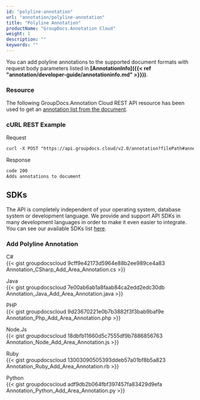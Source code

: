 ```yaml
---
id: "polyline-annotation"
url: "annotation/polyline-annotation"
title: "Polyline Annotation"
productName: "GroupDocs.Annotation Cloud"
weight: 1
description: ""
keywords: ""
---
```

You can add polyline annotations to the supported document formats with request body parameters listed in **[AnnotationInfo]({{< ref "annotation/developer-guide/annotationinfo.md" >}}))**.

### Resource ###

The following GroupDocs.Annotation Cloud REST API resource has been used to get an [annotation list from the document](https://apireference.groupdocs.cloud/annotation/#!/Annotation/GetImport).

### cURL REST Example ###

Request

```html
curl -X POST "https://api.groupdocs.cloud/v2.0/annotation?filePath#annotationdocs%2F" -H  "accept: application/json" -H  "authorization: Bearer [Access Token]" -H  "Content-Type: application/json" -d "[  {    \"guid\": null,    \"documentGuid\": 0,    \"text\": null,    \"creatorGuid\": null,    \"creatorName\": \"Anonym A.\",    \"creatorEmail\": null,    \"box\": {      \"x\": 375.892761,      \"y\": 59.3882637,      \"width\": 88.7330551,      \"height\": 37.7290154    },    \"pageNumber\": 0,    \"annotationPosition\": {      \"x\": 852,      \"y\": 59.38826291079812    },    \"svgPath\": null,    \"type\": 1,    \"access\": null,    \"replies\": null,    \"createdOn\": \"0001-01-01T00:00:00\",    \"fontColor\": null,    \"penColor\": 1201033,    \"penWidth\": 1,    \"penStyle\": 0,    \"backgroundColor\": null,    \"fieldText\": null,    \"fontFamily\": null,    \"fontSize\": null,    \"opacity\": null,    \"angle\": null  }]"
```

Response

```html
code 200
Adds annotations to document
```

## SDKs ##

The API is completely independent of your operating system, database system or development language. We provide and support API SDKs in many development languages in order to make it even easier to integrate. You can see our available SDKs list [here](https://github.com/groupdocs-annotation-cloud).

### Add Polyline Annotation ###

C#  
{{< gist groupdocscloud 9cff9e42173d5964e88b2ee989ce4a83 Annotation_CSharp_Add_Area_Annotation.cs >}}

Java  
{{< gist groupdocscloud 7e00ab6ab1a8faab84ca2edd2edc30db Annotation_Java_Add_Area_Annotation.java >}}

PHP  
{{< gist groupdocscloud 9d23670221e0b7b3882f3f3bab9baf9e Annotation_Php_Add_Area_Annotation.php >}}

Node.Js  
{{< gist groupdocscloud 18dbfb11660d5c7555df9b7886856763 Annotation_Node_Add_Area_Annotation.js >}}

Ruby  
{{< gist groupdocscloud 13003090505393ddeb57a01bf8b5a823 Annotation_Ruby_Add_Area_Annotation.rb >}}

Python  
{{< gist groupdocscloud adf9db2b064fbf397457fa83429d9efa Annotation_Python_Add_Area_Annotation.py >}}
